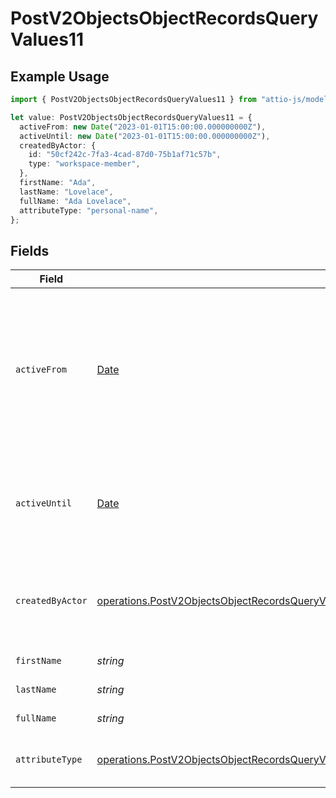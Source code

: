 # PostV2ObjectsObjectRecordsQueryValues11

## Example Usage

```typescript
import { PostV2ObjectsObjectRecordsQueryValues11 } from "attio-js/models/operations";

let value: PostV2ObjectsObjectRecordsQueryValues11 = {
  activeFrom: new Date("2023-01-01T15:00:00.000000000Z"),
  activeUntil: new Date("2023-01-01T15:00:00.000000000Z"),
  createdByActor: {
    id: "50cf242c-7fa3-4cad-87d0-75b1af71c57b",
    type: "workspace-member",
  },
  firstName: "Ada",
  lastName: "Lovelace",
  fullName: "Ada Lovelace",
  attributeType: "personal-name",
};
```

## Fields

| Field                                                                                                                                                                                                                                                  | Type                                                                                                                                                                                                                                                   | Required                                                                                                                                                                                                                                               | Description                                                                                                                                                                                                                                            | Example                                                                                                                                                                                                                                                |
| ------------------------------------------------------------------------------------------------------------------------------------------------------------------------------------------------------------------------------------------------------ | ------------------------------------------------------------------------------------------------------------------------------------------------------------------------------------------------------------------------------------------------------ | ------------------------------------------------------------------------------------------------------------------------------------------------------------------------------------------------------------------------------------------------------ | ------------------------------------------------------------------------------------------------------------------------------------------------------------------------------------------------------------------------------------------------------ | ------------------------------------------------------------------------------------------------------------------------------------------------------------------------------------------------------------------------------------------------------ |
| `activeFrom`                                                                                                                                                                                                                                           | [Date](https://developer.mozilla.org/en-US/docs/Web/JavaScript/Reference/Global_Objects/Date)                                                                                                                                                          | :heavy_check_mark:                                                                                                                                                                                                                                     | The point in time at which this value was made "active". `active_from` can be considered roughly analogous to `created_at`.                                                                                                                            | 2023-01-01T15:00:00.000000000Z                                                                                                                                                                                                                         |
| `activeUntil`                                                                                                                                                                                                                                          | [Date](https://developer.mozilla.org/en-US/docs/Web/JavaScript/Reference/Global_Objects/Date)                                                                                                                                                          | :heavy_check_mark:                                                                                                                                                                                                                                     | The point in time at which this value was deactivated. If `null`, the value is active.                                                                                                                                                                 | 2023-01-01T15:00:00.000000000Z                                                                                                                                                                                                                         |
| `createdByActor`                                                                                                                                                                                                                                       | [operations.PostV2ObjectsObjectRecordsQueryValuesRecordsResponse200ApplicationJSONResponseBodyData11CreatedByActor](../../models/operations/postv2objectsobjectrecordsqueryvaluesrecordsresponse200applicationjsonresponsebodydata11createdbyactor.md) | :heavy_check_mark:                                                                                                                                                                                                                                     | The actor that created this value.                                                                                                                                                                                                                     | {<br/>"type": "workspace-member",<br/>"id": "50cf242c-7fa3-4cad-87d0-75b1af71c57b"<br/>}                                                                                                                                                               |
| `firstName`                                                                                                                                                                                                                                            | *string*                                                                                                                                                                                                                                               | :heavy_check_mark:                                                                                                                                                                                                                                     | The first name.                                                                                                                                                                                                                                        | Ada                                                                                                                                                                                                                                                    |
| `lastName`                                                                                                                                                                                                                                             | *string*                                                                                                                                                                                                                                               | :heavy_check_mark:                                                                                                                                                                                                                                     | The last name.                                                                                                                                                                                                                                         | Lovelace                                                                                                                                                                                                                                               |
| `fullName`                                                                                                                                                                                                                                             | *string*                                                                                                                                                                                                                                               | :heavy_check_mark:                                                                                                                                                                                                                                     | The full name.                                                                                                                                                                                                                                         | Ada Lovelace                                                                                                                                                                                                                                           |
| `attributeType`                                                                                                                                                                                                                                        | [operations.PostV2ObjectsObjectRecordsQueryValuesRecordsResponse200ApplicationJSONResponseBodyData11AttributeType](../../models/operations/postv2objectsobjectrecordsqueryvaluesrecordsresponse200applicationjsonresponsebodydata11attributetype.md)   | :heavy_check_mark:                                                                                                                                                                                                                                     | The attribute type of the value.                                                                                                                                                                                                                       | personal-name                                                                                                                                                                                                                                          |